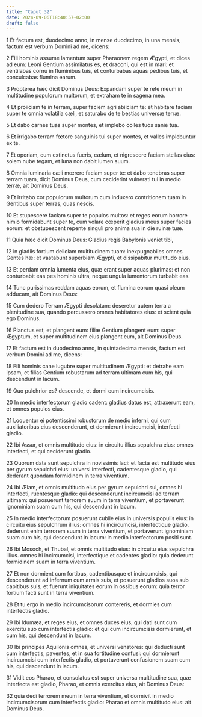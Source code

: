 ```yaml
---
title: "Caput 32"
date: 2024-09-06T18:40:57+02:00
draft: false
---
```




1 Et factum est, duodecimo anno, in mense duodecimo, in una mensis, factum est verbum Domini ad me, dicens:

2 Fili hominis assume lamentum super Pharaonem regem Ægypti, et dices ad eum: Leoni Gentium assimilatus es, et draconi, qui est in mari: et ventilabas cornu in fluminibus tuis, et conturbabas aquas pedibus tuis, et conculcabas flumina earum.

3 Propterea hæc dicit Dominus Deus: Expandam super te rete meum in multitudine populorum multorum, et extraham te in sagena mea.

4 Et proiiciam te in terram, super faciem agri abiiciam te: et habitare faciam super te omnia volatilia cæli, et saturabo de te bestias universæ terræ.

5 Et dabo carnes tuas super montes, et implebo colles tuos sanie tua.

6 Et irrigabo terram fœtore sanguinis tui super montes, et valles implebuntur ex te.

7 Et operiam, cum extinctus fueris, cælum, et nigrescere faciam stellas eius: solem nube tegam, et luna non dabit lumen suum.

8 Omnia luminaria cæli mœrere faciam super te: et dabo tenebras super terram tuam, dicit Dominus Deus, cum ceciderint vulnerati tui in medio terræ, ait Dominus Deus.

9 Et irritabo cor populorum multorum cum induxero contritionem tuam in Gentibus super terras, quas nescis.

10 Et stupescere faciam super te populos multos: et reges eorum horrore nimio formidabunt super te, cum volare cœperit gladius meus super facies eorum: et obstupescent repente singuli pro anima sua in die ruinæ tuæ.

11 Quia hæc dicit Dominus Deus: Gladius regis Babylonis veniet tibi,

12 in gladiis fortium deiiciam multitudinem tuam: inexpugnabiles omnes Gentes hæ: et vastabunt superbiam Ægypti, et dissipabitur multitudo eius.

13 Et perdam omnia iumenta eius, quæ erant super aquas plurimas: et non conturbabit eas pes hominis ultra, neque ungula iumentorum turbabit eas.

14 Tunc purissimas reddam aquas eorum, et flumina eorum quasi oleum adducam, ait Dominus Deus:

15 Cum dedero Terram Ægypti desolatam: deseretur autem terra a plenitudine sua, quando percussero omnes habitatores eius: et scient quia ego Dominus.

16 Planctus est, et plangent eum: filiæ Gentium plangent eum: super Ægyptum, et super multitudinem eius plangent eum, ait Dominus Deus.

17 Et factum est in duodecimo anno, in quintadecima mensis, factum est verbum Domini ad me, dicens:

18 Fili hominis cane lugubre super multitudinem Ægypti: et detrahe eam ipsam, et filias Gentium robustarum ad terram ultimam cum his, qui descendunt in lacum.

19 Quo pulchrior es? descende, et dormi cum incircumcisis.

20 In medio interfectorum gladio cadent: gladius datus est, attraxerunt eam, et omnes populos eius.

21 Loquentur ei potentissimi robustorum de medio inferni, qui cum auxiliatoribus eius descenderunt, et dormierunt incircumcisi, interfecti gladio.

22 Ibi Assur, et omnis multitudo eius: in circuitu illius sepulchra eius: omnes interfecti, et qui ceciderunt gladio.

23 Quorum data sunt sepulchra in novissimis laci: et facta est multitudo eius per gyrum sepulchri eius: universi interfecti, cadentesque gladio, qui dederant quondam formidinem in terra viventium.

24 Ibi Ælam, et omnis multitudo eius per gyrum sepulchri sui, omnes hi interfecti, ruentesque gladio: qui descenderunt incircumcisi ad terram ultimam: qui posuerunt terrorem suum in terra viventium, et portaverunt ignominiam suam cum his, qui descendunt in lacum.

25 In medio interfectorum posuerunt cubile eius in universis populis eius: in circuitu eius sepulchrum illius: omnes hi incircumcisi, interfectique gladio. dederunt enim terrorem suum in terra viventium, et portaverunt ignominiam suam cum his, qui descendunt in lacum: in medio interfectorum positi sunt.

26 Ibi Mosoch, et Thubal, et omnis multitudo eius: in circuitu eius sepulchra illius. omnes hi incircumcisi, interfectique et cadentes gladio: quia dederunt formidinem suam in terra viventium.

27 Et non dormient cum fortibus, cadentibusque et incircumcisis, qui descenderunt ad infernum cum armis suis, et posuerunt gladios suos sub capitibus suis, et fuerunt iniquitates eorum in ossibus eorum: quia terror fortium facti sunt in terra viventium.

28 Et tu ergo in medio incircumcisorum contereris, et dormies cum interfectis gladio.

29 Ibi Idumæa, et reges eius, et omnes duces eius, qui dati sunt cum exercitu suo cum interfectis gladio: et qui cum incircumcisis dormierunt, et cum his, qui descendunt in lacum.

30 Ibi principes Aquilonis omnes, et universi venatores: qui deducti sunt cum interfectis, paventes, et in sua fortitudine confusi: qui dormierunt incircumcisi cum interfectis gladio, et portaverunt confusionem suam cum his, qui descendunt in lacum.

31 Vidit eos Pharao, et consolatus est super universa multitudine sua, quæ interfecta est gladio, Pharao, et omnis exercitus eius, ait Dominus Deus:

32 quia dedi terrorem meum in terra viventium, et dormivit in medio incircumcisorum cum interfectis gladio: Pharao et omnis multitudo eius: ait Dominus Deus.


